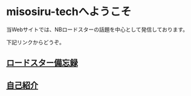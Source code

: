 # misosiru-techへようこそ

当Webサイトでは、NBロードスターの話題を中心として発信しております。

下記リンクからどうぞ。

## <a href="https://misosiru-tech.github.io/memo/manual">ロードスター備忘録</a>

## <a href="https://misosiru-tech.github.io/memo/self-int">自己紹介</a>
